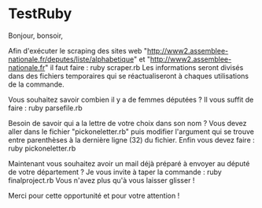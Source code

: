 # TestRuby

Bonjour, bonsoir,

Afin d'exécuter le scraping des sites web "http://www2.assemblee-nationale.fr/deputes/liste/alphabetique" et "http://www2.assemblee-nationale.fr" il faut faire : ruby scraper.rb
Les informations seront divisés dans des fichiers temporaires qui se réactualiseront à chaques utilisations de la commande.

Vous souhaitez savoir combien il y a de femmes députées ?
Il vous suffit de faire : ruby parsefile.rb

Besoin de savoir qui a la lettre de votre choix dans son nom ? 
Vous devez aller dans le fichier "pickoneletter.rb" puis modifier l'argument qui se trouve entre parenthèses à la dernière ligne (32) du fichier.
Enfin vous devez faire : ruby pickoneletter.rb

Maintenant vous souhaitez avoir un mail déjà préparé à envoyer au député de votre département ?
Je vous invite à taper la commande : ruby finalproject.rb
Vous n'avez plus qu'à vous laisser glisser !

Merci pour cette opportunité et pour votre attention !
